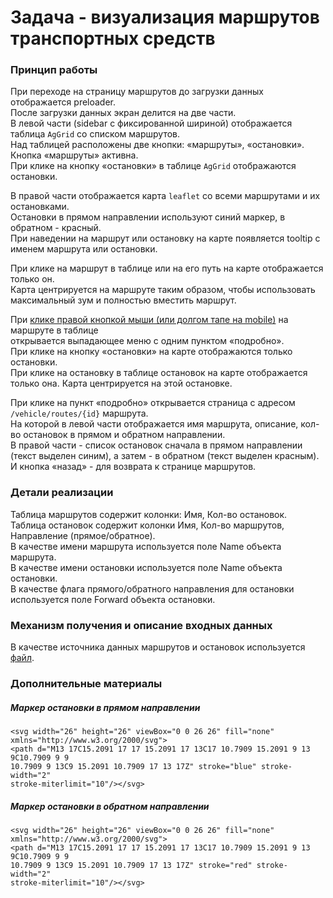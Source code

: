 # Задача - визуализация маршрутов транспортных средств

### Принцип работы

При переходе на страницу маршрутов до загрузки данных отображается preloader.  
После загрузки данных экран делится на две части.  
В левой части (sidebar с фиксированной шириной) отображается таблица `AgGrid` со списком маршрутов.  
Над таблицей расположены две кнопки: &laquo;маршруты&raquo;, &laquo;остановки&raquo;. Кнопка &laquo;маршруты&raquo; активна.  
При клике на кнопку &laquo;остановки&raquo; в таблице `AgGrid` отображаются остановки.

В правой части отображается карта `leaflet` со всеми маршрутами и их остановками.  
Остановки в прямом направлении используют синий маркер, в обратном - красный.  
При наведении на маршрут или остановку на карте появляется tooltip с именем маршрута или остановки.

При клике на маршрут в таблице или на его путь на карте отображается только он.  
Карта центрируется на маршруте таким образом, чтобы использовать максимальный зум и полностью вместить маршрут.

При [клике правой кнопкой мыши (или долгом тапе на mobile)](https://www.ag-grid.com/javascript-data-grid/context-menu/) на маршруте в таблице  
открывается выпадающее меню с одним пунктом &laquo;подробно&raquo;.  
При клике на кнопку &laquo;остановки&raquo; на карте отображаются только остановки.  
При клике на остановку в таблице остановок на карте отображается только она.
Карта центрируется на этой остановке.

При клике на пункт &laquo;подробно&raquo; открывается страница с адресом `/vehicle/routes/{id}` маршрута.  
На которой в левой части отображается имя маршрута, описание, кол-во остановок в прямом и
обратном направлении.  
В правой части - список остановок сначала в прямом направлении (текст выделен
синим), а затем - в обратном (текст выделен красным).  
И кнопка &laquo;назад&raquo; - для возврата к странице маршрутов.

### Детали реализации

Таблица маршрутов содержит колонки: Имя, Кол-во остановок.  
Таблица остановок содержит колонки Имя, Кол-во маршрутов, Направление (прямое/обратное).  
В качестве имени маршрута используется поле Name объекта маршрута.  
В качестве имени остановки используется поле Name объекта остановки.  
В качестве флага прямого/обратного направления для остановки используется поле
Forward объекта остановки.

### Механизм получения и описание входных данных

В качестве источника данных маршрутов и остановок используется [файл](/public/vehicle-routes-data.json).

### Дополнительные материалы

##### Маркер остановки в прямом направлении

```
<svg width="26" height="26" viewBox="0 0 26 26" fill="none"
xmlns="http://www.w3.org/2000/svg">
<path d="M13 17C15.2091 17 17 15.2091 17 13C17 10.7909 15.2091 9 13 9C10.7909 9 9
10.7909 9 13C9 15.2091 10.7909 17 13 17Z" stroke="blue" stroke-width="2"
stroke-miterlimit="10"/></svg>
```

##### Маркер остановки в обратном направлении

```
<svg width="26" height="26" viewBox="0 0 26 26" fill="none"
xmlns="http://www.w3.org/2000/svg">
<path d="M13 17C15.2091 17 17 15.2091 17 13C17 10.7909 15.2091 9 13 9C10.7909 9 9
10.7909 9 13C9 15.2091 10.7909 17 13 17Z" stroke="red" stroke-width="2"
stroke-miterlimit="10"/></svg>
```
